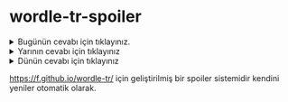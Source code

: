 # wordle-tr-spoiler

<details>
  <summary>Bugünün cevabı için tıklayınız.</summary>
  <br>
    <b> dişli </b>
</details>

<details>
  <summary>Yarının cevabı için tıklayınız</summary>
  <br>
   <b> serum </b>
</details>

<details>
  <summary>Dünün cevabı için tıklayınız </summary>
  <br>
  <b> kesin </b>
</details>

https://f.github.io/wordle-tr/ için geliştirilmiş bir spoiler sistemidir kendini yeniler otomatik olarak.

